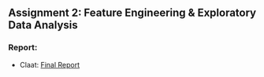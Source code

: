 ## Assignment 2: Feature Engineering & Exploratory Data Analysis
### Report:
* Claat: [Final Report](https://kinyang007.github.io)
